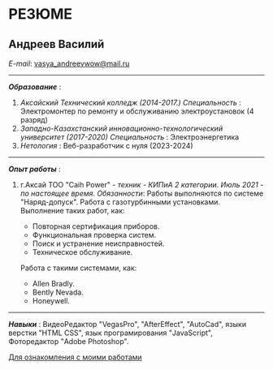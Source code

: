 # РЕЗЮМЕ

## Андреев Василий

_E-mail_: vasya_andreevwow@mail.ru

---

**_Образование_** :

1. _Аксайский Технический колледж (2014-2017.)_
   _Специальность_ : Электромонтер по ремонту и обслуживанию электроустановок (4 разряд)
2. _Западно-Казахстанский инновационно-технологический университет (2017-2020)_
   _Специальность_ : Электроэнергетика
3. _Нетология_ : Веб-разработчик с нуля (2023-2024)

---

**_Опыт работы_** :

1. г.Аксай ТОО "Caih Power" - _техник - КИПиА 2 категории_.
   _Июль 2021 - по настоящее время_.
   _Обязанности_: Работы выполняются по системе "Наряд-допуск". Работа с газотурбинными установками. Выполнение таких работ, как:
   - Повторная сертификация приборов.
   - Функциональная проверка систем.
   - Поиск и устранение неисправностей.
   - Техническое обслуживание.

    Работа с такими системами, как:
   - Allen Bradly.
   - Bently Nevada.
   - Honeywell.

---

**_Навыки_** :
ВидеоРедактор "VegasPro", "AfterEffect", "AutoCad", языки верстки "HTML CSS", язык програмирования "JavaScript", Фоторедактор "Adobe Photoshop".

[Для ознакомления с моими работами](https://github.com/MarkDolgin)

